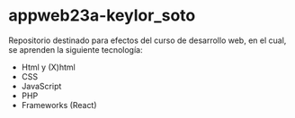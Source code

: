 # appweb23a-keylor_soto

Repositorio destinado para efectos del curso de desarrollo web, en el cual, se aprenden la siguiente tecnología:
- Html y (X)html
- CSS
- JavaScript
- PHP
- Frameworks (React)
